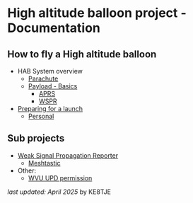 # High altitude balloon project - Documentation

## How to fly a High altitude balloon

- HAB System overview
	- [Parachute](other/Parachute)
	- [Payload - Basics](docs/Payload%20-%20Basics.md)
		- [APRS]()
		- [WSPR](docs/WSPR/Readme.md)
- [Preparing for a launch](docs/Preparing%20for%20a%20launch.md)
	- [Personal](Tutorials/Launch%20planning.md)

## Sub projects

- [Weak Signal Propagation Reporter](WSPR/Readme.md)
	- [Meshtastic]()
- Other:
	- [WVU UPD permission](other/ARC%20HAB%20-%20WVU-PD-6%20application.md)

*last updated: April 2025* by KE8TJE 
